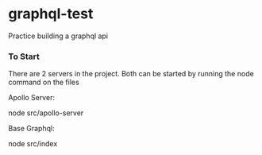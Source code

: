 # graphql-test
Practice building a graphql api

### To Start
There are 2 servers in the project. Both can be started by running the node command on the files

Apollo Server:

node src/apollo-server

Base Graphql:

node src/index